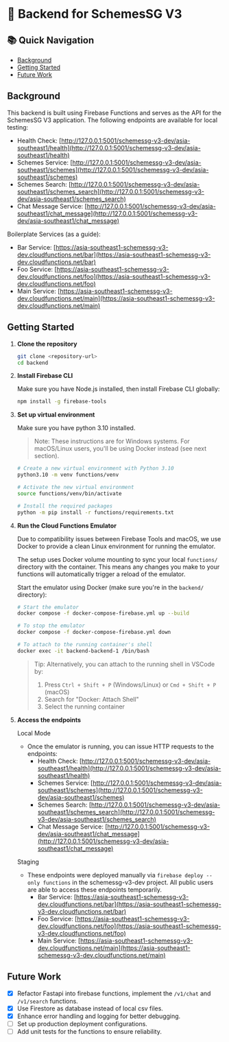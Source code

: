 # 🚀 Backend for SchemesSG V3

## 📚 Quick Navigation
- [Background](#background)
- [Getting Started](#getting-started)
- [Future Work](#future-work)

## Background

This backend is built using Firebase Functions and serves as the API for the SchemesSG V3 application. The following endpoints are available for local testing:

- Health Check: [http://127.0.0.1:5001/schemessg-v3-dev/asia-southeast1/health](http://127.0.0.1:5001/schemessg-v3-dev/asia-southeast1/health)
- Schemes Service: [http://127.0.0.1:5001/schemessg-v3-dev/asia-southeast1/schemes](http://127.0.0.1:5001/schemessg-v3-dev/asia-southeast1/schemes)
- Schemes Search: [http://127.0.0.1:5001/schemessg-v3-dev/asia-southeast1/schemes_search](http://127.0.0.1:5001/schemessg-v3-dev/asia-southeast1/schemes_search)
- Chat Message Service: [http://127.0.0.1:5001/schemessg-v3-dev/asia-southeast1/chat_message](http://127.0.0.1:5001/schemessg-v3-dev/asia-southeast1/chat_message)

Boilerplate Services (as a guide): 
- Bar Service: [https://asia-southeast1-schemessg-v3-dev.cloudfunctions.net/bar](https://asia-southeast1-schemessg-v3-dev.cloudfunctions.net/bar)
- Foo Service: [https://asia-southeast1-schemessg-v3-dev.cloudfunctions.net/foo](https://asia-southeast1-schemessg-v3-dev.cloudfunctions.net/foo)
- Main Service: [https://asia-southeast1-schemessg-v3-dev.cloudfunctions.net/main](https://asia-southeast1-schemessg-v3-dev.cloudfunctions.net/main)

## Getting Started

1. **Clone the repository**

   ```bash
   git clone <repository-url>
   cd backend
   ```

2. **Install Firebase CLI**

   Make sure you have Node.js installed, then install Firebase CLI globally:
   ```bash
   npm install -g firebase-tools
   ```

3. **Set up virtual environment**

   Make sure you have python 3.10 installed.
   
   > Note: These instructions are for Windows systems. For macOS/Linux users, you'll be using Docker instead (see next section).
   ```bash
   # Create a new virtual environment with Python 3.10
   python3.10 -m venv functions/venv

   # Activate the new virtual environment
   source functions/venv/bin/activate

   # Install the required packages
   python -m pip install -r functions/requirements.txt
   ```

3. **Run the Cloud Functions Emulator**

   Due to compatibility issues between Firebase Tools and macOS, we use Docker to provide a clean Linux environment for running the emulator.
   
   The setup uses Docker volume mounting to sync your local `functions/` directory with the container. This means any changes you make to your functions will automatically trigger a reload of the emulator.
   
   Start the emulator using Docker (make sure you're in the `backend/` directory):
   ```bash
   # Start the emulator
   docker compose -f docker-compose-firebase.yml up --build

   # To stop the emulator
   docker compose -f docker-compose-firebase.yml down

   # To attach to the running container's shell
   docker exec -it backend-backend-1 /bin/bash
   ```

   > Tip: Alternatively, you can attach to the running shell in VSCode by:
   > 1. Press `Ctrl + Shift + P` (Windows/Linux) or `Cmd + Shift + P` (macOS)
   > 2. Search for "Docker: Attach Shell"
   > 3. Select the running container

4. **Access the endpoints**
   
   Local Mode 
   - Once the emulator is running, you can issue HTTP requests to the endpoints:
      - Health Check: [http://127.0.0.1:5001/schemessg-v3-dev/asia-southeast1/health](http://127.0.0.1:5001/schemessg-v3-dev/asia-southeast1/health)
      - Schemes Service: [http://127.0.0.1:5001/schemessg-v3-dev/asia-southeast1/schemes](http://127.0.0.1:5001/schemessg-v3-dev/asia-southeast1/schemes)
      - Schemes Search: [http://127.0.0.1:5001/schemessg-v3-dev/asia-southeast1/schemes_search](http://127.0.0.1:5001/schemessg-v3-dev/asia-southeast1/schemes_search)
      - Chat Message Service: [http://127.0.0.1:5001/schemessg-v3-dev/asia-southeast1/chat_message](http://127.0.0.1:5001/schemessg-v3-dev/asia-southeast1/chat_message)
   
   Staging
   - These endpoints were deployed manually via `firebase deploy --only functions` in the schemessg-v3-dev project. All public users are able to access these endpoints temporarily. 
      - Bar Service: [https://asia-southeast1-schemessg-v3-dev.cloudfunctions.net/bar](https://asia-southeast1-schemessg-v3-dev.cloudfunctions.net/bar)
      - Foo Service: [https://asia-southeast1-schemessg-v3-dev.cloudfunctions.net/foo](https://asia-southeast1-schemessg-v3-dev.cloudfunctions.net/foo)
      - Main Service: [https://asia-southeast1-schemessg-v3-dev.cloudfunctions.net/main](https://asia-southeast1-schemessg-v3-dev.cloudfunctions.net/main)

## Future Work

- [X] Refactor Fastapi into firebase functions, implement the `/v1/chat` and `/v1/search` functions.
- [X] Use Firestore as database instead of local csv files.
- [X] Enhance error handling and logging for better debugging.
- [ ] Set up production deployment configurations.
- [ ] Add unit tests for the functions to ensure reliability.
